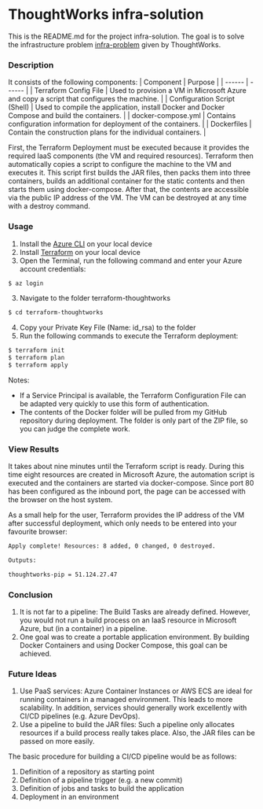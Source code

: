# ThoughtWorks infra-solution

This is the README.md for the project infra-solution. The goal is to solve the infrastructure problem [infra-problem](https://github.com/ThoughtWorksInc/infra-problem) given by ThoughtWorks.

### Description
It consists of the following components:
| Component | Purpose |
| ------ | ------ |
| Terraform Config File | Used to provision a VM in Microsoft Azure and copy a script that configures the machine. |
| Configuration Script (Shell) | Used to compile the application, install Docker and Docker Compose and build the containers. |
| docker-compose.yml | Contains configuration information for deployment of the containers. |
| Dockerfiles | Contain the construction plans for the individual containers. |

First, the Terraform Deployment must be executed because it provides the required IaaS components (the VM and required resources). Terraform then automatically copies a script to configure the machine to the VM and executes it. This script first builds the JAR files, then packs them into three containers, builds an additional container for the static contents and then starts them using docker-compose. After that, the contents are accessible via the public IP address of the VM. The VM can be destroyed at any time with a destroy command.

### Usage
1) Install the [Azure CLI](https://docs.microsoft.com/de-de/cli/azure/install-azure-cli) on your local device
2) Install [Terraform](https://learn.hashicorp.com/tutorials/terraform/install-cli) on your local device
3) Open the Terminal, run the following command and enter your Azure account credentials:
```sh
$ az login
```
3) Navigate to the folder terraform-thoughtworks
```sh
$ cd terraform-thoughtworks
```
4) Copy your Private Key File (Name: id_rsa) to the folder
4) Run the following commands to execute the Terraform deployment:
```sh
$ terraform init
$ terraform plan
$ terraform apply
```

Notes: 
- If a Service Principal is available, the Terraform Configuration File can be adapted very quickly to use this form of authentication.
- The contents of the Docker folder will be pulled from my GitHub repository during deployment. The folder is only part of the ZIP file, so you can judge the complete work.

### View Results
It takes about nine minutes until the Terraform script is ready. During this time eight resources are created in Microsoft Azure, the automation script is executed and the containers are started via docker-compose. Since port 80 has been configured as the inbound port, the page can be accessed with the browser on the host system.

As a small help for the user, Terraform provides the IP address of the VM after successful deployment, which only needs to be entered into your favourite browser:

```sh
Apply complete! Resources: 8 added, 0 changed, 0 destroyed.

Outputs:

thoughtworks-pip = 51.124.27.47
```

### Conclusion
1) It is not far to a pipeline: The Build Tasks are already defined. However, you would not run a build process on an IaaS resource in Microsoft Azure, but (in a container) in a pipeline. 
2) One goal was to create a portable application environment. By building Docker Containers and using Docker Compose, this goal can be achieved. 

### Future Ideas
1) Use PaaS services: Azure Container Instances or AWS ECS are ideal for running containers in a managed environment. This leads to more scalability. In addition, services should generally work excellently with CI/CD pipelines (e.g. Azure DevOps).
2) Use a pipeline to build the JAR files: Such a pipeline only allocates resources if a build process really takes place. Also, the JAR files can be passed on more easily.

The basic procedure for building a CI/CD pipeline would be as follows:
1) Definition of a repository as starting point
2) Definition of a pipeline trigger (e.g. a new commit)
3) Definition of jobs and tasks to build the application
4) Deployment in an environment